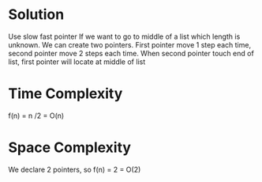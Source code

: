 # Solution
Use slow fast pointer
If we want to go to middle of a list which length is unknown. We can create two pointers.
First pointer move 1 step each time, second pointer move 2 steps each time.
When second pointer touch end of list, first pointer will locate at middle of list

# Time Complexity
f(n) = n /2 = O(n)

# Space Complexity
We declare 2 pointers, so f(n) = 2 = O(2)
